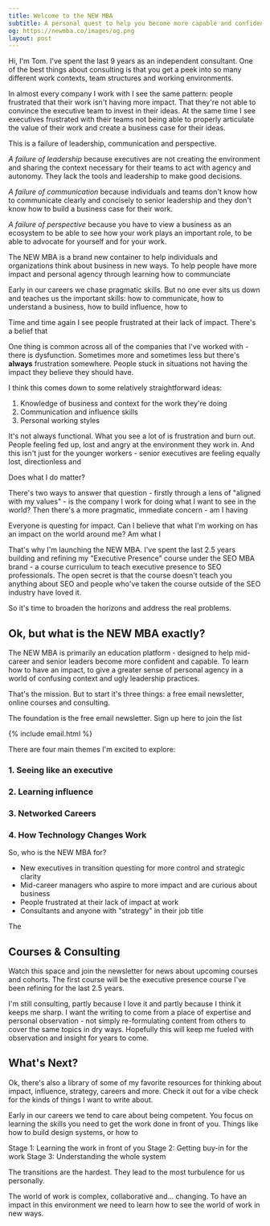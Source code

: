 ```yaml
---
title: Welcome to the NEW MBA
subtitle: A personal quest to help you become more capable and confident at work
og: https://newmba.co/images/og.png
layout: post
---
```


Hi, I'm Tom. I've spent the last 9 years as an independent consultant. One of the best things about consulting is that you get a peek into so many different work contexts, team structures and working environments.

In almost every company I work with I see the same pattern: people frustrated that their work isn't having more impact. That they're not able to convince the executive team to invest in their ideas. At the same time I see executives frustrated with their teams not being able to properly articulate the value of their work and create a business case for their ideas.

This is a failure of leadership, communication and perspective.

*A failure of leadership* because executives are not creating the environment and sharing the context necessary for their teams to act with agency and autonomy. They lack the tools and leadership to make good decisions.

*A failure of communication* because individuals and teams don't know how to communicate clearly and concisely to senior leadership and they don't know how to build a business case for their work.

*A failure of perspective* because you have to view a business as an ecosystem to be able to see how your work plays an important role, to be able to advocate for yourself and for your work.

The NEW MBA is a brand new container to help individuals and organizations think about business in new ways. To help people have more impact and personal agency through learning how to communciate


Early in our careers we chase pragmatic skills. But no one ever sits us down and teaches us the important skills: how to communicate, how to understand a business, how to build influence, how to 


Time and time again I see people frustrated at their lack of impact. There's a belief that 

One thing is common across all of the companies that I've worked with - there is dysfunction. Sometimes more and sometimes less but there's **always** frustration somewhere. People stuck in situations not having the impact they believe they should have.

I think this comes down to some relatively straightforward ideas:

1. Knowledge of business and context for the work they're doing
2. Communication and influence skills
3. Personal working styles


It's not always functional. What you see a lot of is frustration and burn out. People feeling fed up, lost and angry at the environment they work in. And this isn't just for the younger workers - senior executives are feeling equally lost, directionless and 

Does what I do matter?

There's two ways to answer that question - firstly through a lens of "aligned with my values" - is the company I work for doing what I want to see in the world? Then there's a more pragmatic, immediate concern - am I having 

Everyone is questing for impact. Can I believe that what I'm working on has an impact on the world around me? Am what I 

That's why I'm launching the NEW MBA. I've spent the last 2.5 years building and refining my "Executive Presence" course under the SEO MBA brand - a course curriculum to teach executive presence to SEO professionals. The open secret is that the course doesn't teach you anything about SEO and people who've taken the course outside of the SEO industry have loved it.

So it's time to broaden the horizons and address the real problems.

## Ok, but what is the NEW MBA exactly?

The NEW MBA is primarily an education platform - designed to help mid-career and senior leaders become more confident and capable. To learn how to have an impact, to give a greater sense of personal agency in a world of confusing context and ugly leadership practices.

That's the mission. But to start it's three things: a free email newsletter, online courses and consulting.

The foundation is the free email newsletter. Sign up here to join the list

{% include email.html %}

There are four main themes I'm excited to explore:

### 1. Seeing like an executive

### 2. Learning influence

### 3. Networked Careers

### 4. How Technology Changes Work

So, who is the NEW MBA for?

* New executives in transition questing for more control and strategic clarity
* Mid-career managers who aspire to more impact and are curious about business
* People frustrated at their lack of impact at work
* Consultants and anyone with "strategy" in their job title

The 

## Courses & Consulting

Watch this space and join the newsletter for news about upcoming courses and cohorts. The first course will be the executive presence course I've been refining for the last 2.5 years. 

I'm still consulting, partly because I love it and partly because I think it keeps me sharp. I want the writing to come from a place of expertise and personal observation - not simply re-formulating content from others to cover the same topics in dry ways. Hopefully this will keep me fueled with observation and insight for years to come.

## What's Next?

Ok, there's also a library of some of my favorite resources for thinking about impact, influence, strategy, careers and more. Check it out for a vibe check for the kinds of things I want to write about.




Early in our careers we tend to care about being competent. You focus on learning the skills you need to get the work done in front of you. Things like how to build design systems, or how to 

Stage 1: Learning the work in front of you
Stage 2: Getting buy-in for the work
Stage 3: Understanding the whole system

The transitions are the hardest. They lead to the most turbulence for us personally. 

The world of work is complex, collaborative and… changing. To have an impact in this environment we need to learn how to see the world of work in new ways.